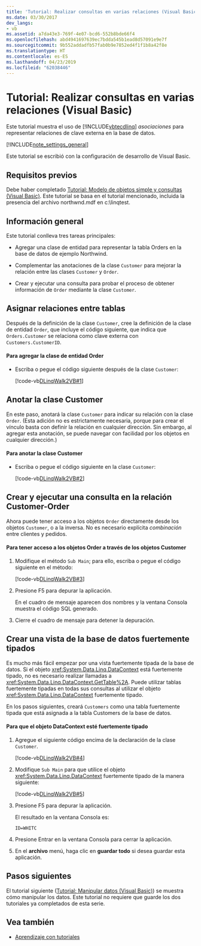 ```yaml
---
title: 'Tutorial: Realizar consultas en varias relaciones (Visual Basic)'
ms.date: 03/30/2017
dev_langs:
- vb
ms.assetid: a7da43e3-769f-4e07-bcd6-552b8bde66f4
ms.openlocfilehash: abd4941697639ec7bdda545b1ead8d57091e9e7f
ms.sourcegitcommit: 9b552addadfb57fab0b9e7852ed4f1f1b8a42f8e
ms.translationtype: HT
ms.contentlocale: es-ES
ms.lasthandoff: 04/23/2019
ms.locfileid: "62038446"
---
```

# <a name="walkthrough-querying-across-relationships-visual-basic"></a>Tutorial: Realizar consultas en varias relaciones (Visual Basic)
Este tutorial muestra el uso de [!INCLUDE[vbtecdlinq](../../../../../../includes/vbtecdlinq-md.md)] *asociaciones* para representar relaciones de clave externa en la base de datos.  
  
 [!INCLUDE[note_settings_general](../../../../../../includes/note-settings-general-md.md)]  
  
 Este tutorial se escribió con la configuración de desarrollo de Visual Basic.  
  
## <a name="prerequisites"></a>Requisitos previos  
 Debe haber completado [Tutorial: Modelo de objetos simple y consultas (Visual Basic)](../../../../../../docs/framework/data/adonet/sql/linq/walkthrough-simple-object-model-and-query-visual-basic.md). Este tutorial se basa en el tutorial mencionado, incluida la presencia del archivo northwnd.mdf en c:\linqtest.  
  
## <a name="overview"></a>Información general  
 Este tutorial conlleva tres tareas principales:  
  
- Agregar una clase de entidad para representar la tabla Orders en la base de datos de ejemplo Northwind.  
  
- Complementar las anotaciones de la clase `Customer` para mejorar la relación entre las clases `Customer` y `Order`.  
  
- Crear y ejecutar una consulta para probar el proceso de obtener información de `Order` mediante la clase `Customer`.  
  
## <a name="mapping-relationships-across-tables"></a>Asignar relaciones entre tablas  
 Después de la definición de la clase `Customer`, cree la definición de la clase de entidad `Order`, que incluye el código siguiente, que indica que `Orders.Customer` se relaciona como clave externa con `Customers.CustomerID`.  
  
#### <a name="to-add-the-order-entity-class"></a>Para agregar la clase de entidad Order  
  
- Escriba o pegue el código siguiente después de la clase `Customer`:  
  
     [!code-vb[DLinqWalk2VB#1](../../../../../../samples/snippets/visualbasic/VS_Snippets_Data/DLinqWalk2VB/vb/Module1.vb#1)]  
  
## <a name="annotating-the-customer-class"></a>Anotar la clase Customer  
 En este paso, anotará la clase `Customer` para indicar su relación con la clase `Order`. (Esta adición no es estrictamente necesaria, porque para crear el vínculo basta con definir la relación en cualquier dirección. Sin embargo, al agregar esta anotación, se puede navegar con facilidad por los objetos en cualquier dirección.)  
  
#### <a name="to-annotate-the-customer-class"></a>Para anotar la clase Customer  
  
- Escriba o pegue el código siguiente en la clase `Customer`:  
  
     [!code-vb[DLinqWalk2VB#2](../../../../../../samples/snippets/visualbasic/VS_Snippets_Data/DLinqWalk2VB/vb/Module1.vb#2)]  
  
## <a name="creating-and-running-a-query-across-the-customer-order-relationship"></a>Crear y ejecutar una consulta en la relación Customer-Order  
 Ahora puede tener acceso a los objetos `Order` directamente desde los objetos `Customer`, o a la inversa. No es necesario explícita *combinación* entre clientes y pedidos.  
  
#### <a name="to-access-order-objects-by-using-customer-objects"></a>Para tener acceso a los objetos Order a través de los objetos Customer  
  
1. Modifique el método `Sub Main`; para ello, escriba o pegue el código siguiente en el método:  
  
     [!code-vb[DLinqWalk2VB#3](../../../../../../samples/snippets/visualbasic/VS_Snippets_Data/DLinqWalk2VB/vb/Module1.vb#3)]  
  
2. Presione F5 para depurar la aplicación.  
  
     En el cuadro de mensaje aparecen dos nombres y la ventana Consola muestra el código SQL generado.  
  
3. Cierre el cuadro de mensaje para detener la depuración.  
  
## <a name="creating-a-strongly-typed-view-of-your-database"></a>Crear una vista de la base de datos fuertemente tipados  
 Es mucho más fácil empezar por una vista fuertemente tipada de la base de datos. Si el objeto <xref:System.Data.Linq.DataContext> está fuertemente tipado, no es necesario realizar llamadas a <xref:System.Data.Linq.DataContext.GetTable%2A>. Puede utilizar tablas fuertemente tipadas en todas sus consultas al utilizar el objeto <xref:System.Data.Linq.DataContext> fuertemente tipado.  
  
 En los pasos siguientes, creará `Customers` como una tabla fuertemente tipada que está asignada a la tabla Customers de la base de datos.  
  
#### <a name="to-strongly-type-the-datacontext-object"></a>Para que el objeto DataContext esté fuertemente tipado  
  
1. Agregue el siguiente código encima de la declaración de la clase `Customer`.  
  
     [!code-vb[DLinqWalk2VB#4](../../../../../../samples/snippets/visualbasic/VS_Snippets_Data/DLinqWalk2VB/vb/Module1.vb#4)]  
  
2. Modifique `Sub Main` para que utilice el objeto <xref:System.Data.Linq.DataContext> fuertemente tipado de la manera siguiente:  
  
     [!code-vb[DLinqWalk2VB#5](../../../../../../samples/snippets/visualbasic/VS_Snippets_Data/DLinqWalk2VB/vb/Module1.vb#5)]  
  
3. Presione F5 para depurar la aplicación.  
  
     El resultado en la ventana Consola es:  
  
     `ID=WHITC`  
  
4. Presione Entrar en la ventana Consola para cerrar la aplicación.  
  
5. En el **archivo** menú, haga clic en **guardar todo** si desea guardar esta aplicación.  
  
## <a name="next-steps"></a>Pasos siguientes  
 El tutorial siguiente ([Tutorial: Manipular datos (Visual Basic)](../../../../../../docs/framework/data/adonet/sql/linq/walkthrough-manipulating-data-visual-basic.md)) se muestra cómo manipular los datos. Este tutorial no requiere que guarde los dos tutoriales ya completados de esta serie.  
  
## <a name="see-also"></a>Vea también

- [Aprendizaje con tutoriales](../../../../../../docs/framework/data/adonet/sql/linq/learning-by-walkthroughs.md)
